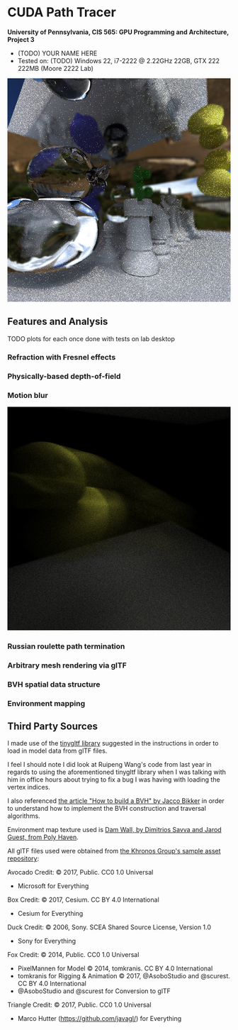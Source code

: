 CUDA Path Tracer
================

**University of Pennsylvania, CIS 565: GPU Programming and Architecture, Project 3**

* (TODO) YOUR NAME HERE
* Tested on: (TODO) Windows 22, i7-2222 @ 2.22GHz 22GB, GTX 222 222MB (Moore 2222 Lab)

![](img/chessDuck.2025-10-05_23-06-26z.1639samp.png)

## Features and Analysis

TODO plots for each once done with tests on lab desktop

### Refraction with Fresnel effects
### Physically-based depth-of-field
### Motion blur

![](img/chessDuck.2025-10-05_23-46-18z.397samp.png)

### Russian roulette path termination
### Arbitrary mesh rendering via glTF
### BVH spatial data structure
### Environment mapping

## Third Party Sources
I made use of the [tinygltf library](https://github.com/syoyo/tinygltf/) suggested in the instructions in order to load in model data from glTF files.

I feel I should note I did look at Ruipeng Wang's code from last year in regards to using the aforementioned tinygltf library when I was talking with him in office hours about trying to fix a bug I was having with loading the vertex indices.

I also referenced [the article "How to build a BVH" by Jacco Bikker](https://jacco.ompf2.com/2022/04/13/how-to-build-a-bvh-part-1-basics/) in order to understand how to implement the BVH construction and traversal algorithms.

Environment map texture used is [Dam Wall, by Dimitrios Savva and Jarod Guest, from Poly Haven](https://polyhaven.com/a/dam_wall).

All glTF files used were obtained from [the Khronos Group's sample asset repository](https://github.com/KhronosGroup/glTF-Sample-Assets):

Avocado Credit:
© 2017, Public. CC0 1.0 Universal
- Microsoft for Everything

Box Credit:
© 2017, Cesium. CC BY 4.0 International
- Cesium for Everything

Duck Credit:
© 2006, Sony. SCEA Shared Source License, Version 1.0
- Sony for Everything

Fox Credit:
© 2014, Public. CC0 1.0 Universal
- PixelMannen for Model
© 2014, tomkranis. CC BY 4.0 International
- tomkranis for Rigging & Animation
© 2017, @AsoboStudio and @scurest. CC BY 4.0 International
- @AsoboStudio and @scurest for Conversion to glTF

Triangle Credit:
© 2017, Public. CC0 1.0 Universal
- Marco Hutter (https://github.com/javagl/) for Everything
